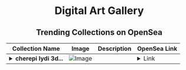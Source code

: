 <div align="center">

# Digital Art Gallery

## Trending Collections on OpenSea

| Collection Name                       | Image                                                                                     | Description                       | OpenSea Link                                                                                          |
|---------------------------------------|-------------------------------------------------------------------------------------------|-----------------------------------|--------------------------------------------------------------------------------------------------------|
| **<details><summary>cherepi lydi 3d...</summary>cherepi lydi 3d free zora</details>** | ![Image](https://i.seadn.io/s/raw/files/43211e40ec35d009779ccd2a08e7a1f5.jpg?w=500&auto=format?w=200&auto=format) |  | <details><summary>Link</summary>[cherepi lydi 3d free zora](https://opensea.io/collection/cherepi-lydi-3d-free-zora)</details> |

</div>